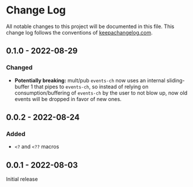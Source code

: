 # Change Log
All notable changes to this project will be documented in this file. This change log follows the conventions of [keepachangelog.com](http://keepachangelog.com/).

## 0.1.0 - 2022-08-29
### Changed
- **Potentially breaking:** mult/pub `events-ch` now uses an internal sliding-buffer 1 that pipes to `events-ch`, so instead of relying on consumption/buffering of `events-ch` by the user to not blow up, now old events will be dropped in favor of new ones.

## 0.0.2 - 2022-08-24
### Added
- `<?` and `<??` macros

## 0.0.1 - 2022-08-03

Initial release